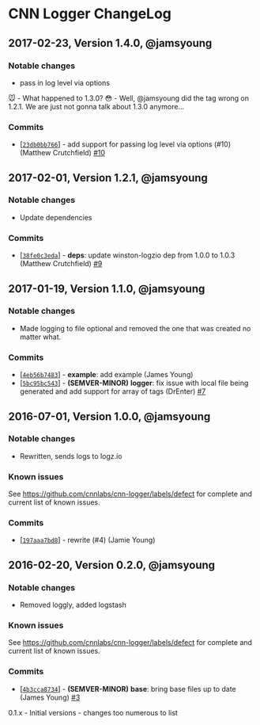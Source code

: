# CNN Logger ChangeLog

## 2017-02-23, Version 1.4.0, @jamsyoung
### Notable changes
- pass in log level via options

🐭  - What happened to 1.3.0?
😳  - Well, @jamsyoung did the tag wrong on 1.2.1.
     We are just not gonna talk about 1.3.0 anymore...

### Commits

* [[`23db0bb766`](https://github.com/cnnlabs/cnn-logger/commit/23db0bb766)] - add support for passing log level via options (#10) (Matthew Crutchfield) [#10](https://github.com/cnnlabs/cnn-logger/pull/10)



## 2017-02-01, Version 1.2.1, @jamsyoung
### Notable changes
- Update dependencies

### Commits
* [[`38fe0c3eda`](https://github.com/cnnlabs/cnn-logger/commit/38fe0c3eda)] - **deps**: update winston-logzio dep from 1.0.0 to 1.0.3 (Matthew Crutchfield) [#9](https://github.com/cnnlabs/cnn-logger/pull/9)



## 2017-01-19, Version 1.1.0, @jamsyoung
### Notable changes
- Made logging to file optional and removed the one that was created no matter what.


### Commits
* [[`4eb56b7483`](https://github.com/cnnlabs/cnn-logger/commit/4eb56b7483)] - **example**: add example (James Young)
* [[`5bc95bc543`](https://github.com/cnnlabs/cnn-logger/commit/5bc95bc543)] - **(SEMVER-MINOR)** **logger**: fix issue with local file being generated and add support for array of tags (DrEnter) [#7](https://github.com/cnnlabs/cnn-logger/pull/7)




## 2016-07-01, Version 1.0.0, @jamsyoung

### Notable changes

- Rewritten, sends logs to logz.io


### Known issues

See https://github.com/cnnlabs/cnn-logger/labels/defect for complete and
current list of known issues.


### Commits

* [[`197aaa7bd8`](https://github.com/cnnlabs/cnn-logger/commit/197aaa7bd8)] - rewrite (#4) (Jamie Young)




## 2016-02-20, Version 0.2.0, @jamsyoung

### Notable changes

- Removed loggly, added logstash


### Known issues

See https://github.com/cnnlabs/cnn-logger/labels/defect for complete and
current list of known issues.


### Commits

* [[`4b3cca8734`](https://github.com/cnnlabs/cnn-logger/commit/4b3cca8734)] - **(SEMVER-MINOR)** **base**: bring base files up to date (James Young) [#3](https://github.com/cnnlabs/cnn-logger/pull/3)




0.1.x - Initial versions - changes too numerous to list
